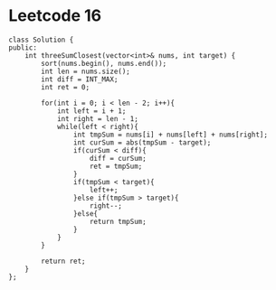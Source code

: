 # Leetcode 16
    class Solution {
    public:
        int threeSumClosest(vector<int>& nums, int target) {
            sort(nums.begin(), nums.end());
            int len = nums.size();
            int diff = INT_MAX;
            int ret = 0;

            for(int i = 0; i < len - 2; i++){
                int left = i + 1;
                int right = len - 1;
                while(left < right){
                    int tmpSum = nums[i] + nums[left] + nums[right];
                    int curSum = abs(tmpSum - target);
                    if(curSum < diff){
                        diff = curSum;
                        ret = tmpSum;
                    }
                    if(tmpSum < target){
                        left++;
                    }else if(tmpSum > target){
                        right--;
                    }else{
                        return tmpSum;
                    }
                }
            }

            return ret;
        }
    };
